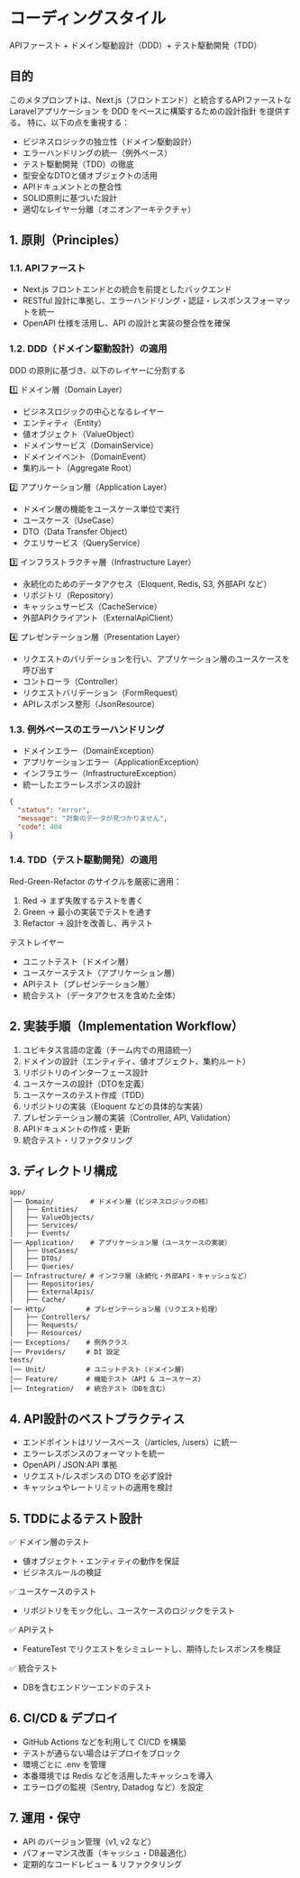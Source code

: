 # コーディングスタイル

APIファースト + ドメイン駆動設計（DDD）+ テスト駆動開発（TDD）

## 目的

このメタプロンプトは、Next.js（フロントエンド）と統合するAPIファーストなLaravelアプリケーション を DDD をベースに構築するための設計指針 を提供する。
特に、以下の点を重視する：
- ビジネスロジックの独立性（ドメイン駆動設計）
- エラーハンドリングの統一（例外ベース）
- テスト駆動開発（TDD）の徹底
- 型安全なDTOと値オブジェクトの活用
- APIドキュメントとの整合性
- SOLID原則に基づいた設計
- 適切なレイヤー分離（オニオンアーキテクチャ）

## 1. 原則（Principles）

### 1.1. APIファースト
- Next.js フロントエンドとの統合を前提としたバックエンド
- RESTful 設計に準拠し、エラーハンドリング・認証・レスポンスフォーマットを統一
- OpenAPI 仕様を活用し、API の設計と実装の整合性を確保

### 1.2. DDD（ドメイン駆動設計）の適用

DDD の原則に基づき、以下のレイヤーに分割する

1️⃣ ドメイン層（Domain Layer）
- ビジネスロジックの中心となるレイヤー
- エンティティ（Entity）
- 値オブジェクト（ValueObject）
- ドメインサービス（DomainService）
- ドメインイベント（DomainEvent）
- 集約ルート（Aggregate Root）

2️⃣ アプリケーション層（Application Layer）
- ドメイン層の機能をユースケース単位で実行
- ユースケース（UseCase）
- DTO（Data Transfer Object）
- クエリサービス（QueryService）

3️⃣ インフラストラクチャ層（Infrastructure Layer）
- 永続化のためのデータアクセス（Eloquent, Redis, S3, 外部API など）
- リポジトリ（Repository）
- キャッシュサービス（CacheService）
- 外部APIクライアント（ExternalApiClient）

4️⃣ プレゼンテーション層（Presentation Layer）
- リクエストのバリデーションを行い、アプリケーション層のユースケースを呼び出す
- コントローラ（Controller）
- リクエストバリデーション（FormRequest）
- APIレスポンス整形（JsonResource）


### 1.3. 例外ベースのエラーハンドリング
- ドメインエラー（DomainException）
- アプリケーションエラー（ApplicationException）
- インフラエラー（InfrastructureException）
- 統一したエラーレスポンスの設計
```json
{
  "status": "error",
  "message": "対象のデータが見つかりません",
  "code": 404
}
```

### 1.4. TDD（テスト駆動開発）の適用

Red-Green-Refactor のサイクルを厳密に適用：
  1.  Red → まず失敗するテストを書く
  2.  Green → 最小の実装でテストを通す
  3.  Refactor → 設計を改善し、再テスト

テストレイヤー
- ユニットテスト（ドメイン層）
- ユースケーステスト（アプリケーション層）
- APIテスト（プレゼンテーション層）
- 統合テスト（データアクセスを含めた全体）


## 2. 実装手順（Implementation Workflow）
1. ユビキタス言語の定義（チーム内での用語統一）
2. ドメインの設計（エンティティ、値オブジェクト、集約ルート）
3. リポジトリのインターフェース設計
4. ユースケースの設計（DTOを定義）
5. ユースケースのテスト作成（TDD）
6. リポジトリの実装（Eloquent などの具体的な実装）
7. プレゼンテーション層の実装（Controller, API, Validation）
8. APIドキュメントの作成・更新
9. 統合テスト・リファクタリング

## 3. ディレクトリ構成
```text
app/
│── Domain/         # ドメイン層（ビジネスロジックの核）
│   ├── Entities/
│   ├── ValueObjects/
│   ├── Services/
│   ├── Events/
│── Application/    # アプリケーション層（ユースケースの実装）
│   ├── UseCases/
│   ├── DTOs/
│   ├── Queries/
│── Infrastructure/ # インフラ層（永続化・外部API・キャッシュなど）
│   ├── Repositories/
│   ├── ExternalApis/
│   ├── Cache/
│── Http/          # プレゼンテーション層（リクエスト処理）
│   ├── Controllers/
│   ├── Requests/
│   ├── Resources/
│── Exceptions/    # 例外クラス
│── Providers/     # DI 設定
tests/
│── Unit/          # ユニットテスト（ドメイン層）
│── Feature/       # 機能テスト（API & ユースケース）
│── Integration/   # 統合テスト（DBを含む）
```

## 4. API設計のベストプラクティス
- エンドポイントはリソースベース（/articles, /users）に統一
- エラーレスポンスのフォーマットを統一
- OpenAPI / JSON:API 準拠
- リクエスト/レスポンスの DTO を必ず設計
- キャッシュやレートリミットの適用を検討


## 5. TDDによるテスト設計

✅ ドメイン層のテスト
- 値オブジェクト・エンティティの動作を保証
- ビジネスルールの検証

✅ ユースケースのテスト
- リポジトリをモック化し、ユースケースのロジックをテスト

✅ APIテスト
- FeatureTest でリクエストをシミュレートし、期待したレスポンスを検証

✅ 統合テスト
- DBを含むエンドツーエンドのテスト


## 6. CI/CD & デプロイ
- GitHub Actions などを利用して CI/CD を構築
- テストが通らない場合はデプロイをブロック
- 環境ごとに .env を管理
- 本番環境では Redis などを活用したキャッシュを導入
- エラーログの監視（Sentry, Datadog など）を設定


## 7. 運用・保守
- API のバージョン管理（v1, v2 など）
- パフォーマンス改善（キャッシュ・DB最適化）
- 定期的なコードレビュー & リファクタリング
